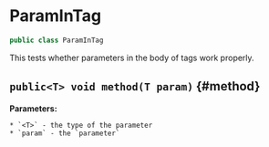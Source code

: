 # ParamInTag

```java
public class ParamInTag
```

This tests whether parameters in the body of tags work properly.

## `public<T> void method(T param)` {#method}



**Parameters:**

	* `<T>` - the type of the parameter
	* `param` - the `parameter`

